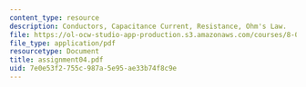 ```yaml
---
content_type: resource
description: Conductors, Capacitance Current, Resistance, Ohm's Law.
file: https://ol-ocw-studio-app-production.s3.amazonaws.com/courses/8-022-physics-ii-electricity-and-magnetism-fall-2002/7e0e53f2755c987a5e95ae33b74f8c9e_assignment04.pdf
file_type: application/pdf
resourcetype: Document
title: assignment04.pdf
uid: 7e0e53f2-755c-987a-5e95-ae33b74f8c9e
---
```

